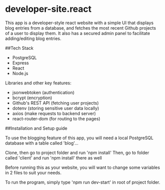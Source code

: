 # developer-site.react

This app is a developer-style react website with a simple UI that displays blog entries from a database, and fetches the most recent Github projects of a user to display them. It also has a secured admin panel to facilitate adding/editing blog entries.

##Tech Stack

- PostgreSQL
- Express
- React
- Node.js

Libraries and other key features:
- jsonwebtoken (authentication)
- bcrypt (encryption)
- Github's REST API (fetching user projects)
- dotenv (storing sensitive user data locally)
- axios (make requests to backend server)
- react-router-dom (for routing to the pages)

##Installation and Setup guide

To use the blogging feature of this app, you will need a local PostgreSQL database with a table called 'blog'...

Clone, then go to project folder and run 'npm install'
Then, go to folder called 'client' and run 'npm install' there as well

Before running this as your website, you will want to change some variables in 2 files to suit your needs.

To run the program, simply type 'npm run dev-start' in root of project folder.